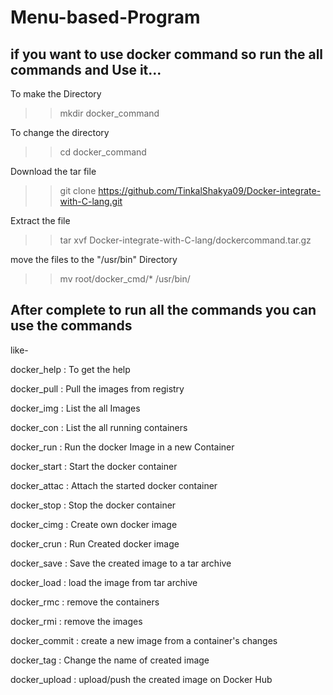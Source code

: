 # Menu-based-Program

## if you want to use docker command so run the all commands and Use it...

To make the Directory
>>mkdir docker_command

To change the directory
>>cd docker_command

Download the tar file
>>git clone https://github.com/TinkalShakya09/Docker-integrate-with-C-lang.git

Extract the file
>>tar xvf Docker-integrate-with-C-lang/dockercommand.tar.gz

move the files to the "/usr/bin" Directory
>>mv root/docker_cmd/* /usr/bin/

## After complete to run all the commands you can use the commands

like-

docker_help   :  To get the help

docker_pull   :  Pull the images from registry

docker_img    :  List the all Images

docker_con    :  List the all running containers

docker_run    :  Run the docker Image in a new Container

docker_start  :  Start the docker container

docker_attac  :  Attach the started docker container

docker_stop   :  Stop the docker container

docker_cimg   :  Create own docker image

docker_crun   :  Run Created docker image

docker_save   :  Save the created image to a tar archive

docker_load   :  load the  image from  tar archive

docker_rmc    :  remove the containers

docker_rmi    :  remove the images

docker_commit  :  create a new image from a container's changes

docker_tag    :  Change the name of created image

docker_upload :  upload/push the created image on Docker Hub

